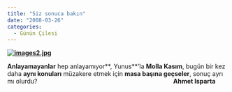 ```yaml
---
title: "Siz sonuca bakın"
date: "2008-03-26"
categories: 
  - Günün Çilesi
---
```


**[![images2.jpg](/uploads/2008/03/images2.jpg)](/uploads/2008/03/images2.jpg "images2.jpg")**

**Anlayamayanlar** hep anlayamıyor**, Yunus**’la **Molla Kasım**, bugün bir kez daha **aynı konuları** müzakere etmek için **masa başına geçseler**, sonuç ayrı mı olurdu?                                                                               **Ahmet Isparta**
